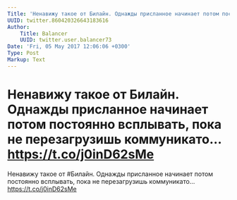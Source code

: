 ```yaml
---
Title: 'Ненавижу такое от Билайн. Однажды присланное начинает потом постоянно всплывать, пока не перезагрузишь коммуникато… https://t.co/j0inD62sMe'
UUID: twitter.860420326643183616
Author:
    Title: Balancer
    UUID: twitter.user.balancer73
Date: 'Fri, 05 May 2017 12:06:06 +0300'
Type: Post
Markup: Text
---
```


# Ненавижу такое от Билайн. Однажды присланное начинает потом постоянно всплывать, пока не перезагрузишь коммуникато… https://t.co/j0inD62sMe

Ненавижу такое от #Билайн. Однажды присланное начинает потом
постоянно всплывать, пока не перезагрузишь коммуникато…
https://t.co/j0inD62sMe